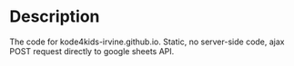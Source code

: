 # Description

The code for kode4kids-irvine.github.io. Static, no server-side code, ajax POST request directly to google sheets API.